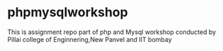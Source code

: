 # phpmysqlworkshop
This is assignment repo part of php and Mysql workshop conducted by Pillai college of Enginnering,New Panvel and IIT bombay
